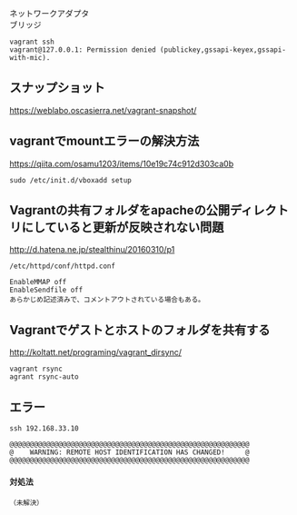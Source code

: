 ネットワークアダプタ  
ブリッジ

```
vagrant ssh
vagrant@127.0.0.1: Permission denied (publickey,gssapi-keyex,gssapi-with-mic).
```


## スナップショット
<https://weblabo.oscasierra.net/vagrant-snapshot/>


## vagrantでmountエラーの解決方法
<https://qiita.com/osamu1203/items/10e19c74c912d303ca0b>
```
sudo /etc/init.d/vboxadd setup
```


## Vagrantの共有フォルダをapacheの公開ディレクトリにしていると更新が反映されない問題 
<http://d.hatena.ne.jp/stealthinu/20160310/p1>
```
/etc/httpd/conf/httpd.conf

EnableMMAP off
EnableSendfile off
あらかじめ記述済みで、コメントアウトされている場合もある。
```


## Vagrantでゲストとホストのフォルダを共有する
<http://koltatt.net/programing/vagrant_dirsync/>
```
vagrant rsync
agrant rsync-auto
```


## エラー
```
ssh 192.168.33.10

@@@@@@@@@@@@@@@@@@@@@@@@@@@@@@@@@@@@@@@@@@@@@@@@@@@@@@@@@@@
@    WARNING: REMOTE HOST IDENTIFICATION HAS CHANGED!     @
@@@@@@@@@@@@@@@@@@@@@@@@@@@@@@@@@@@@@@@@@@@@@@@@@@@@@@@@@@@
```

#### 対処法
```
（未解決）	
```

